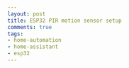 ```yaml
---
layout: post
title: ESP32 PIR motion sensor setup
comments: true
tags:
- home-automation
- home-assistant
- esp32
---
```

